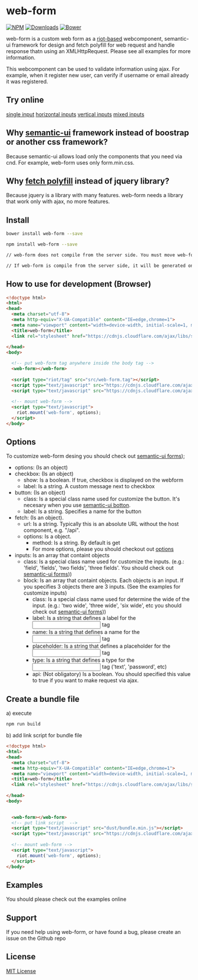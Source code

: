 # web-form

[![NPM](https://img.shields.io/npm/v/web-form.svg?style=flat-square)](https://www.npmjs.com/package/web-form)
[![Downloads](https://img.shields.io/npm/dm/web-form.svg?style=flat-square)](http://npm-stat.com/charts.html?package=web-form)
[![Bower](https://img.shields.io/bower/v/web-form.svg?maxAge=2592000?style=flat-square)]()

web-form is a custom web form as a [riot-based](http://riotjs.com/) webcomponent, semantic-ui framework for design and fetch polyfill for web request and handle response thatn using an XMLHttpRequest. Please see all examples for more information.

This webcomponent can be used to validate information using ajax. For example, when it register new user, can verify if username or email already it was registered.

## Try online

[single input]()
[horizontal inputs]()
[vertical inputs]()
[mixed inputs]()

## Why [semantic-ui](semantic-ui.com) framework instead of boostrap or another css framework?

Because semantic-ui allows load only the components that you need via cnd. For example, web-form uses only form.min.css.

## Why [fetch polyfill](https://github.com/github/fetch) instead of jquery library?

Because jquery is a library with many features. web-form needs a library that work only with ajax, no more features.

## Install

```bash 
bower install web-form --save
```

```bash
npm install web-form --save 

// web-form does not compile from the server side. You must move web-form from node_modules to another static folder such as bower_component or public folder. 

// If web-form is compile from the server side, it will be generated only static html content.
```


## How to use for development (Browser)


```html
<!doctype html>
<html>
<head>
  <meta charset="utf-8">
  <meta http-equiv="X-UA-Compatible" content="IE=edge,chrome=1">
  <meta name="viewport" content="width=device-width, initial-scale=1, minimum-scale=1, maximum-scale=1">
  <title>web-form</title>
  <link rel="stylesheet" href="https://cdnjs.cloudflare.com/ajax/libs/semantic-ui/2.1.8/components/form.min.css">
    
</head>
<body>

  <!-- put web-form tag anywhere inside the body tag -->
  <web-form></web-form>
  
  <script type="riot/tag" src="src/web-form.tag"></script>
  <script type="text/javascript" src="https://cdnjs.cloudflare.com/ajax/libs/riot/2.4.1/riot+compiler.min.js"></script>
  <script type="text/javascript" src="https://cdnjs.cloudflare.com/ajax/libs/fetch/1.0.0/fetch.min.js"></script>
  
  <!-- mount web-form -->
  <script type="text/javascript">
    riot.mount('web-form', options);
  </script>
</body>
```

## Options

To customize web-form desing you should check out [semantic-ui forms](http://semantic-ui.com/collections/form.html));

- options: (Is an object)
 - checkbox: (Is an object)
   - show: Is a boolean. If true, checkbox is displayed on the webform
   - label: Is a string. A custom message next to checkbox
 - button: (Is an object)
   - class: Is a special class name used for customize the button. It's necesary when you use [semantic-ui botton](http://semantic-ui.com/elements/button.html).
   - label: Is a string. Specifies a name for the button
 - fetch: (Is an object). 
   - url: Is a string. Typically this is an absolute URL without the host component, e.g. "/api".
   - options: Is a object. 
     - method: Is a string. By default is get
     - For more options, please you should checkout out [options](https://github.github.io/fetch/)
 - inputs: Is an array that containt objects
     - class: Is a special class name used for customize the inputs. (e.g.: 'field', 'fields', 'two fields', 'three fields'. You should check out [semantic-ui forms](http://semantic-ui.com/collections/form.html)))
     - block: Is an array that containt objects. Each objects is an input. If you specifies 3 objects there are 3 inputs. (See the examples for customize inputs)
         - class: Is a special class name used for determine the wide of the input. (e.g.: 'two wide', 'three wide', 'six wide', etc you should check out [semantic-ui forms](http://semantic-ui.com/collections/form.html)))
         - label: Is a string that defines a label for the <input> tag
         - name: Is a string that defines a name for the <input> tag
         - placeholder: Is a string that defines a placeholder for the <input> tag
         - type: Is a string that defines a type for the <input> tag ('text', 'password', etc)
         - api: (Not obligatory) Is a boolean. You should specified this value to true if you want to make request via ajax.
         

## Create a bundle file

a) execute

```bash
npm run build
```
b) add link script for bundle file 

```html
<!doctype html>
<html>
<head>
  <meta charset="utf-8">
  <meta http-equiv="X-UA-Compatible" content="IE=edge,chrome=1">
  <meta name="viewport" content="width=device-width, initial-scale=1, minimum-scale=1, maximum-scale=1">
  <title>web-form</title>
  <link rel="stylesheet" href="https://cdnjs.cloudflare.com/ajax/libs/semantic-ui/2.1.8/components/form.min.css">
    
</head>
<body>

  
  <web-form></web-form>
  <!-- put link script  -->
  <script type="text/javascript" src="dust/bundle.min.js"></script>
  <script type="text/javascript" src="https://cdnjs.cloudflare.com/ajax/libs/fetch/1.0.0/fetch.min.js"></script>
  
  <!-- mount web-form -->
  <script type="text/javascript">
    riot.mount('web-form', options);
  </script>
</body>
```

  
## Examples

You should please check out the examples online

## Support

If you need help using web-form, or have found a bug, please create an issue on the Github repo

## License

[MIT License]()
